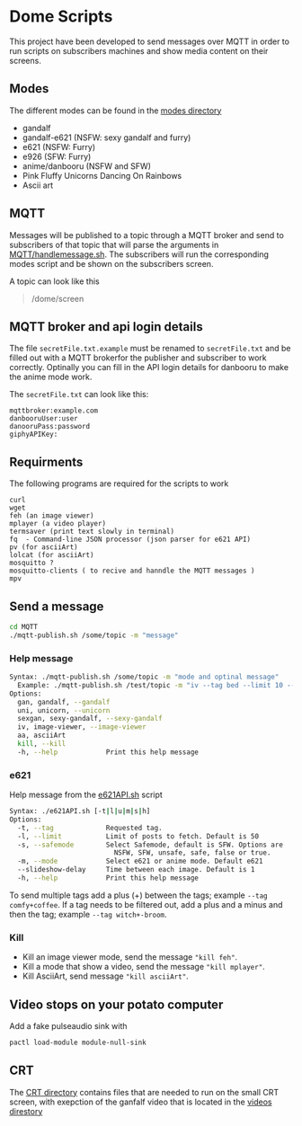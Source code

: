 # Dome Scripts

This project have been developed to send messages over MQTT in order to run scripts on subscribers machines and show media content on their screens.

## Modes
The different modes can be found in the [modes directory](./modes/)

-	 gandalf
-	 gandalf-e621 (NSFW: sexy gandalf and furry)
-	 e621	(NSFW: Furry)
-	 e926	(SFW: Furry)
-  anime/danbooru (NSFW and SFW)
-	 Pink Fluffy Unicorns Dancing On Rainbows
-	 Ascii art

## MQTT 
Messages will be published to a topic through a MQTT broker and send to subscribers of that topic that will parse the arguments in [MQTT/handlemessage.sh](./MQTT/handleMessage.sh).
 The subscribers will run the corresponding modes script and be shown on the subscribers screen.

A topic can look like this
> /dome/screen

## MQTT broker and api login details
The file `secretFile.txt.example` must be renamed to `secretFile.txt` and be filled out with a MQTT brokerfor the publisher and subscriber to work correctly. Optinally  you can fill in the API login details for danbooru to make the anime mode work.

The `secretFile.txt` can look like this:
```
mqttbroker:example.com
danbooruUser:user
danooruPass:password
giphyAPIKey:
```

## Requirments

The following programs are required for the scripts to work

```
curl 
wget
feh (an image viewer)
mplayer (a video player)
termsaver (print text slowly in terminal)
fq  - Command-line JSON processor (json parser for e621 API) 
pv (for asciiArt)
lolcat (for asciiArt)
mosquitto ? 
mosquitto-clients ( to recive and hanndle the MQTT messages )
mpv
```

## Send a message
```bash
cd MQTT
./mqtt-publish.sh /some/topic -m "message"
```

### Help message
```bash
Syntax: ./mqtt-publish.sh /some/topic -m "mode and optinal message"
  Example: ./mqtt-publish.sh /test/topic -m "iv --tag bed --limit 10 --safemode true"
Options:
  gan, gandalf, --gandalf
  uni, unicorn, --unicorn
  sexgan, sexy-gandalf, --sexy-gandalf
  iv, image-viewer, --image-viewer
  aa, asciiArt
  kill, --kill
  -h, --help            Print this help message
```

### e621

Help message from the [e621API.sh](./modes/e621/e621API.sh) script

```bash
Syntax: ./e621API.sh [-t|l|u|m|s|h]
Options:
  -t, --tag             Requested tag.
  -l, --limit           Limit of posts to fetch. Default is 50
  -s, --safemode        Select Safemode, default is SFW. Options are
                          NSFW, SFW, unsafe, safe, false or true.
  -m, --mode            Select e621 or anime mode. Default e621
  --slideshow-delay     Time between each image. Default is 1
  -h, --help            Print this help message
```

To send multiple tags add a plus (+) between the tags; example `--tag comfy+coffee`. If a tag needs to be filtered out, add a plus and a minus and then the tag; example `--tag witch+-broom`.

### Kill

* Kill an image viewer mode, send the message `"kill feh"`. 
* Kill a mode that show a video, send the message `"kill mplayer"`.
* Kill AsciiArt, send message `"kill asciiArt"`.

## Video stops on your potato computer
Add a fake pulseaudio sink with
```bash
pactl load-module module-null-sink
```

## CRT 
The [CRT directory](./crt/) contains files that are needed to run on the small CRT screen, with exepction of the ganfalf video that is located in the [videos direstory](./videos/)
